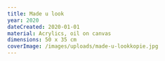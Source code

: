 ```yaml
---
title: Made u look
year: 2020
dateCreated: 2020-01-01
material: Acrylics, oil on canvas
dimensions: 50 x 35 cm
coverImage: /images/uploads/made-u-lookkopie.jpg
---
```

